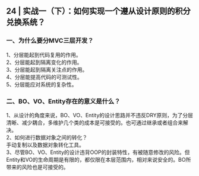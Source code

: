 ## 24 | 实战一（下）：如何实现一个遵从设计原则的积分兑换系统？
### 一、为什么要分MVC三层开发？
1、分层能起到代码复用的作用。  
2、分层能起到隔离变化的作用。  
3、分层能起到隔离关注点的作用。  
4、分层能提高代码的可测试性。  
5、分层能应对系统的复杂性。

### 二、BO、VO、Entity存在的意义是什么？
1、从设计的角度来说，BO、VO、Entity的设计思路并不违反DRY原则，为了分层清晰、减少耦合，多维护几个类的成本是可接受的。也可通过继承或者组合来解决。  
2、如何进行数据对象之间的转化？  
手动复制以及数据对象转化工具。  
3、尽管BO、VO、Entity的设计违背OOP的封装特性，有被随意修改的风险。但Entity和VO的生命周期是有限的，都仅限在本层范围内，相对来说安全的。BO所带来的风险也是可接受的。  